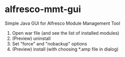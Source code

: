 # alfresco-mmt-gui
Simple Java GUI for Alfresco Module Management Tool

1. Open war file (and see the list of installed modules)
2. (Preview) uninstall
3. Set "force" and "nobackup" options
4. (Preview) install (with choosing *.amp file in dialog)
